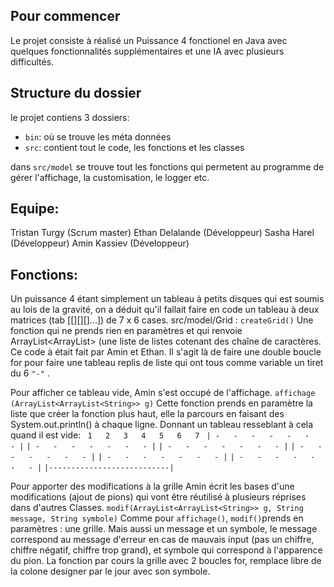 ## Pour commencer
Le projet consiste à réalisé un Puissance 4 fonctionel en Java avec quelques fonctionnalités supplémentaires et une IA avec plusieurs difficultés.


## Structure du dossier

le projet contiens 3 dossiers:
- `bin`: où se trouve les méta données 
- `src`: contient tout le code, les fonctions et les classes

dans `src/model` se trouve tout les fonctions qui permetent au programme de gérer l'affichage, la customisation, le logger etc.

## Equipe:

Tristan Turgy (Scrum master)
Ethan Delalande (Développeur)
Sasha Harel (Développeur)
Amin Kassiev (Développeur)

## Fonctions:

Un puissance 4 étant simplement un tableau à petits disques qui est soumis au lois de la gravité, on a déduit qu'il fallait faire en code un tableau à deux matrices (tab [[][][]...]) de 7 x 6 cases.
src/model/Grid :      `createGrid()`
Une fonction qui ne prends rien en paramètres et qui renvoie ArrayList<ArrayList<String>> (une liste de listes cotenant des chaîne de caractères. Ce code à était fait par Amin et Ethan. Il s'agit là de faire une double boucle for pour faire une tableau replis de liste qui ont tous comme variable un tiret du 6 
`"-"` .
  

Pour afficher ce tableau vide, Amin s'est occupé de l'affichage.
`affichage (ArrayList<ArrayList<String>> g)`
Cette fonction prends en paramètre la liste que créer la fonction plus haut, elle la parcours en faisant des System.out.println() à chaque ligne. Donnant un tableau resseblant à cela quand il est vide:
`  1   2   3   4   5   6   7  `
`| -   -   -   -   -   -   - |`
`| -   -   -   -   -   -   - |`
`| -   -   -   -   -   -   - |`
`| -   -   -   -   -   -   - |`
`| -   -   -   -   -   -   - |`
`| -   -   -   -   -   -   - |`
`|---------------------------|`

Pour apporter des modifications à la grille Amin écrit les bases d'une modifications (ajout de pions) qui vont être réutilisé à plusieurs réprises dans d'autres Classes.
`modif(ArrayList<ArrayList<String>> g, String message, String symbole)`
Comme pour `affichage()`, `modif()`prends en paramètres : une grille. Mais aussi un message et un symbole, le message correspond au message d'erreur en cas de mauvais input (pas un chiffre, chiffre négatif, chiffre trop grand), et symbole qui correspond à l'apparence du pion. La fonction par cours la grille avec 2 boucles for, remplace libre de la colone designer par le jour avec son symbole.

 
